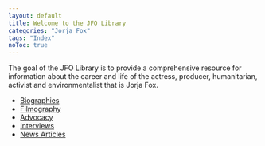 ```yaml
---
layout: default
title: Welcome to the JFO Library
categories: "Jorja Fox"
tags: "Index"
noToc: true
---
```


The goal of the JFO Library is to provide a comprehensive resource for information about the career and life of the actress, producer, humanitarian, activist and environmentalist that is Jorja Fox.

* <a href="biographies/" title="Jorja Fox">Biographies</a>
* <a href="filmography/" title="Filmography">Filmography</a>
* <a href="advocacy/" title="Advocacy">Advocacy</a>
* <a href="interviews/" title="Interviews">Interviews</a>
* <a href="news/" title="News Articles">News Articles</a>
